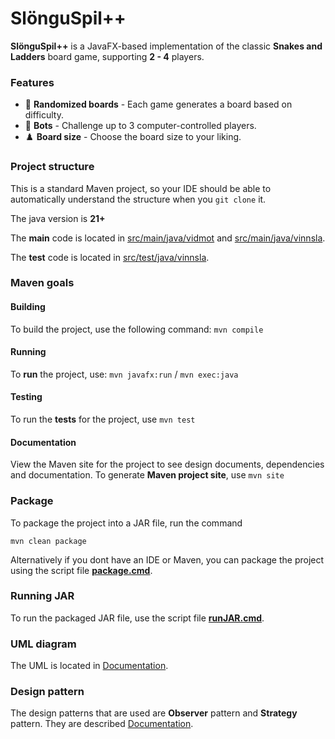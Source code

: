 # SlönguSpil++
**SlönguSpil++** is a JavaFX-based implementation of the classic **Snakes and 
Ladders** board game, supporting **2 - 4** players.

### Features
- 🎲 **Randomized boards** - Each game generates a board based on difficulty.
- 🤖 **Bots** - Challenge up to 3 computer-controlled players.
- ♟️ **Board size** - Choose the board size to your liking.

### Project structure
This is a standard Maven project, so your IDE should be able to automatically 
understand the structure when you `git clone` it.

The java version is **21+**

The **main** code is located in [src/main/java/vidmot](src/main/java/vidmot) and [src/main/java/vinnsla](src/main/java/vinnsla).

The **test** code is located in [src/test/java/vinnsla](src/test/java/vinnsla).

### Maven goals

#### Building 
To build the project, use the following command: `mvn compile`
#### Running
To **run** the project, use: `mvn javafx:run` / `mvn exec:java`
#### Testing
To run the **tests** for the project, use `mvn test`
#### Documentation
View the Maven site for the project to see design documents, dependencies and documentation.
To generate **Maven project site**, use `mvn site`

### Package
To package the project into a JAR file, run the command

`mvn clean package`

Alternatively if you dont have an IDE or Maven, you can package the project 
using the script file **[package.cmd](package.cmd)**.

### Running JAR
To run the packaged JAR file, use the script file **[runJAR.cmd](runJAR.cmd)**. 

### UML diagram
The UML is located in [Documentation](src/site/markdown/documentation.md).

### Design pattern
The design patterns that are used are **Observer** pattern and
**Strategy** pattern. They are described [Documentation](src/site/markdown/documentation.md).
